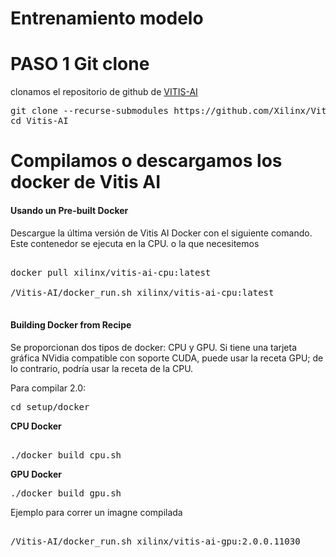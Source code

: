 # Entrenamiento modelo

# PASO 1 Git clone
 
clonamos el repositorio de github de [VITIS-AI](https://github.com/Xilinx/Vitis-AI/tree/master)

<pre>
git clone --recurse-submodules https://github.com/Xilinx/Vitis-AI  
cd Vitis-AI
</pre>

# Compilamos o descargamos los docker de Vitis AI


#### Usando un  Pre-built Docker

Descargue la última versión de Vitis AI Docker con el siguiente comando. Este contenedor se ejecuta en la CPU. o la que necesitemos
<pre>

docker pull xilinx/vitis-ai-cpu:latest  

/Vitis-AI/docker_run.sh xilinx/vitis-ai-cpu:latest

</pre>


#### Building Docker from Recipe


Se proporcionan dos tipos  de docker:  CPU y  GPU. Si tiene una tarjeta gráfica NVidia compatible con soporte CUDA, puede usar la receta GPU; de lo contrario, podría usar la receta de la CPU.


Para compilar 2.0:

<pre>
cd setup/docker
</pre>

**CPU Docker**

<pre>

./docker_build_cpu.sh
</pre>

**GPU Docker**

<pre>
./docker_build_gpu.sh
</pre>

Ejemplo para correr un imagne compilada

<pre>

/Vitis-AI/docker_run.sh xilinx/vitis-ai-gpu:2.0.0.11030


</pre>
